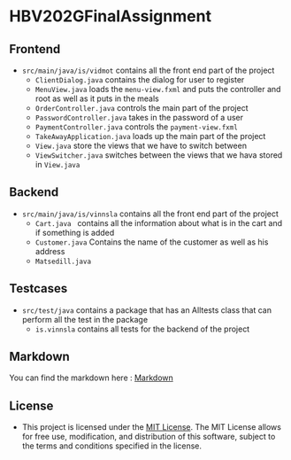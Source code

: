 # HBV202GFinalAssignment

## Frontend

- `src/main/java/is/vidmot` contains all the front end part of the project
    - `ClientDialog.java` contains the dialog for user to register
    - `MenuView.java` loads the `menu-view.fxml` and puts the controller and root as well as it puts in the meals
    - `OrderController.java` controls the main part of the project
    - `PasswordController.java` takes in the password of a user
    - `PaymentController.java` controls the `payment-view.fxml`
    - `TakeAwayApplication.java` loads up the main part of the project
    - `View.java` store the views that we have to switch between
    - `ViewSwitcher.java` switches between the views that we hava stored in `View.java`

## Backend

- `src/main/java/is/vinnsla` contains all the front end part of the project
    - `Cart.java ` contains all the information about what is in the cart and if something is added
    - `Customer.java` Contains the name of the customer as well as his address
    - `Matsedill.java`

## Testcases

- `src/test/java` contains a package that has an Alltests class that can perform all the test in the package
    - `is.vinnsla` contains all tests for the backend of the project

## Markdown

You can find the markdown here : [Markdown](src/site/markdown/markdown.md)

## License

- This project is licensed under the [MIT License](src/README.md). The MIT License allows for free use, modification,
  and distribution of this software, subject to the terms and
  conditions specified in the license.
